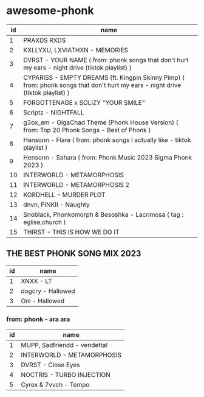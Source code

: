 # awesome-phonk

id | name
-|-
1 | PRAXDS RXDS
2 | KXLLYXU, LXVIATHXN - MEMORIES
3 | DVRST - YOUR NAME ( from: phonk songs that don't hurt my ears - night drive (tiktok playlist) )
4 | CYPARISS - EMPTY DREAMS (ft. Kingpin Skinny Pimp) ( from: phonk songs that don't hurt my ears - night drive (tiktok playlist) )
5 | FORGOTTENAGE x SOLIZY "YOUR SMILE"
6 | Scriptz - NIGHTFALL
7 | g3ox_em - GigaChad Theme (Phonk House Version) ( from: Top 20 Phonk Songs - Best of Phonk )
8 | Hensonn - Flare  ( from: phonk songs I actually like - tiktok playlist )
9 | Hensonn - Sahara ( from: Phonk Music 2023 Sigma Phonk 2023 )
10 | INTERWORLD - METAMORPHOSIS
11 | INTERWORLD - METAMORPHOSIS 2
12 | KORDHELL - MURDER PLOT
13 | dnvn, PiNKII - Naughty
14 | Snoblack, Phonkomorph & Besoshka - Lacrimosa ( tag : eglise,church )
15 | THIRST - THIS IS HOW WE DO IT

## THE BEST PHONK SONG MIX 2023
id | name
-|-
1 | XNXX - LT
2 | dogcry - Hallowed
3 | Oni - Hallowed

### from: phonk - ara ara
id | name
-|-
1 | MUPP, Sadfriendd - vendetta!
2 | INTERWORLD - METAMORPHOSIS
3 | DVRST - Close Eyes
4 | NOCTRIS - TURBO INJECTION
5 | Cyrex & 7vvch - Tempo
